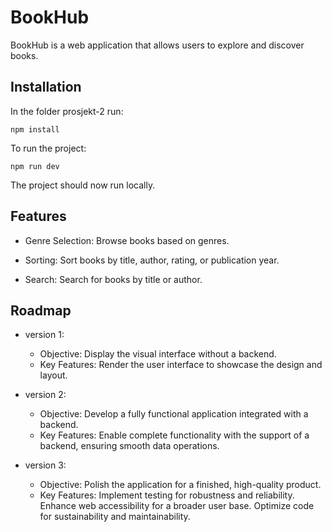 # BookHub
BookHub is a web application that allows users to explore and discover books.


## Installation

In the folder prosjekt-2 run:

    npm install

To run the project:

    npm run dev


The project should now run locally. 


## Features
- Genre Selection: Browse books based on genres.

- Sorting: Sort books by title, author, rating, or publication year.

- Search: Search for books by title or author.


## Roadmap

- version 1:
   - Objective: Display the visual interface without a backend.
   - Key Features:
Render the user interface to showcase the design and layout.

- version 2: 
   - Objective: Develop a fully functional application integrated with a backend.
   - Key Features: Enable complete functionality with the support of a backend, ensuring smooth data operations.


- version 3:
   - Objective: Polish the application for a finished, high-quality product.
   - Key Features:
Implement testing for robustness and reliability.
Enhance web accessibility for a broader user base.
Optimize code for sustainability and maintainability.
